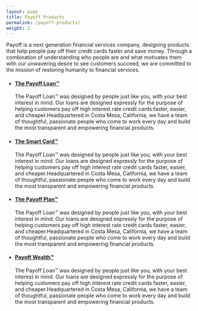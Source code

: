 ```yaml
---
layout: page
title: Payoff Products
permalink: /payoff-products/
weight: 2
---
```


<section class="p-b-md">
	<p class="lead">Payoff is a next generation financial services company, designing products that help people pay off their credit cards faster and save money. Through a combination of understanding who people are and what motivates them with our unwavering desire to see customers succeed, we are committed to the mission of restoring humanity to financial services. </p>
</section>

<section>
	<ul class="list-group">
		<li  class="list-group-item">
			<h4><a href="#">The Payoff Loan™</a></h4>
			<p>The Payoff Loan™ was designed by people just like you, with your best interest in mind. Our loans are designed expressly for the purpose of helping customers pay off high interest rate credit cards faster, easier, and cheaper.Headquartered in Costa Mesa, California, we have a team of thoughtful, passionate people who come to work every day and build the most transparent and empowering financial products.</p>
		</li>
		<li  class="list-group-item">
			<h4><a href="#">The Smart Card™</a></h4>
			<p>The Payoff Loan™ was designed by people just like you, with your best interest in mind. Our loans are designed expressly for the purpose of helping customers pay off high interest rate credit cards faster, easier, and cheaper.Headquartered in Costa Mesa, California, we have a team of thoughtful, passionate people who come to work every day and build the most transparent and empowering financial products.</p>
		</li>
		<li  class="list-group-item">
			<h4><a href="#">The Payoff Plan™</a></h4>
			<p>The Payoff Loan™ was designed by people just like you, with your best interest in mind. Our loans are designed expressly for the purpose of helping customers pay off high interest rate credit cards faster, easier, and cheaper.Headquartered in Costa Mesa, California, we have a team of thoughtful, passionate people who come to work every day and build the most transparent and empowering financial products.</p>
		</li>
		<li class="list-group-item">
			<h4><a href="#">Payoff Wealth™</a></h4>
			<p>The Payoff Loan™ was designed by people just like you, with your best interest in mind. Our loans are designed expressly for the purpose of helping customers pay off high interest rate credit cards faster, easier, and cheaper.Headquartered in Costa Mesa, California, we have a team of thoughtful, passionate people who come to work every day and build the most transparent and empowering financial products.</p>
		</li>
	</ul>
</section>